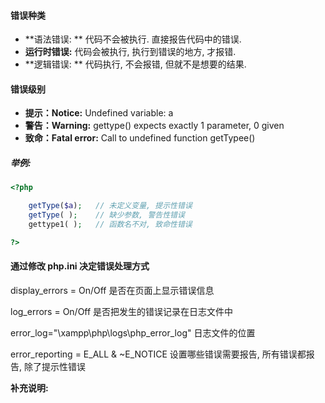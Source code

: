 #### 错误种类

* **语法错误: **     代码不会被执行. 直接报告代码中的错误.
* **运行时错误:**  代码会被执行, 执行到错误的地方, 才报错.
* **逻辑错误: **     代码执行, 不会报错,  但就不是想要的结果.

#### 错误级别

* **提示：Notice:** Undefined variable: a
* **警告：Warning:** gettype\(\) expects exactly 1 parameter, 0 given    
* **致命：Fatal error:** Call to undefined function getTypee\(\) 

##### 举例:

```php
<?php

    getType($a);   // 未定义变量, 提示性错误
    getType( );    // 缺少参数, 警告性错误
    gettype1( );   // 函数名不对, 致命性错误

?>
```

#### 通过修改 php.ini  决定错误处理方式

display\_errors  = On/Off         是否在页面上显示错误信息

log\_errors = On/Off                 是否把发生的错误记录在日志文件中

error\_log="\xampp\php\logs\php\_error\_log"      日志文件的位置

error\_reporting =   E\_ALL & ~E\_NOTICE    设置哪些错误需要报告, 所有错误都报告, 除了提示性错误

**补充说明:**



